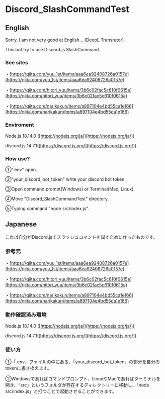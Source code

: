 # Discord_SlashCommandTest
## English
Sorry, I am not very good at English... (DeepL Transrator)

This bot try to use Discord.js SlashCommand.

### See sites
・[https://qiita.com/yuu_1st/items/aaa6ea92408726a0157e](https://qiita.com/yuu_1st/items/aaa6ea92408726a0157e)

・[https://qiita.com/hitori_yuu/items/3b6c02fac5c610f0615a](https://qiita.com/hitori_yuu/items/3b6c02fac5c610f0615a)

・[https://qiita.com/narikakun/items/a897104e4bd55ca1e166](https://qiita.com/narikakun/items/a897104e4bd55ca1e166)

### Enviroment
Node.js 18.14.0 ([https://nodejs.org/ja/](https://nodejs.org/ja/))

discord.js 14.7.1([https://discord.js.org/](https://discord.js.org/))

### How use?
①".env" open.

②"your_discord_bot_token" write your discord bot token.

③Open command prompt(Windows) or Terminal(Mac, Linux).

④Move "Discord_SlashCommandTest" directory.

⑤Typing command "node src/index.js".

## Japanese
これは自分がDiscord.jsでスラッシュコマンドを試すために作ったものです。

### 参考元
・[https://qiita.com/yuu_1st/items/aaa6ea92408726a0157e](https://qiita.com/yuu_1st/items/aaa6ea92408726a0157e)

・[https://qiita.com/hitori_yuu/items/3b6c02fac5c610f0615a](https://qiita.com/hitori_yuu/items/3b6c02fac5c610f0615a)

・[https://qiita.com/narikakun/items/a897104e4bd55ca1e166](https://qiita.com/narikakun/items/a897104e4bd55ca1e166)

### 動作確認済み環境
Node.js 18.14.0 ([https://nodejs.org/ja/](https://nodejs.org/ja/))

discord.js 14.7.1([https://discord.js.org/](https://discord.js.org/))

### 使い方
①「.env」ファイルの中にある、「your_discord_bot_token」の部分を自分のtokenに書き換えます。

②Windowsであればコマンドプロンプト、LinuxやMacであればターミナルを開き、「src」というフォルダが存在するディレクトリーに移動し、「node src/index.js」と打つことで起動させることができます。

